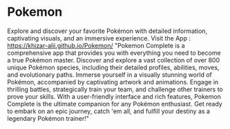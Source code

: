 # Pokemon
Explore and discover your favorite Pokémon with detailed information, captivating visuals, and an immersive experience.
Visit the App : 
https://khizar-alii.github.io/Pokemon/
"Pokemon Complete is a comprehensive app that provides you with everything you need to become a true Pokémon master. Discover and explore a vast collection of over 800 unique Pokémon species, including their detailed profiles, abilities, moves, and evolutionary paths. Immerse yourself in a visually stunning world of Pokémon, accompanied by captivating artwork and animations. Engage in thrilling battles, strategically train your team, and challenge other trainers to prove your skills. With a user-friendly interface and rich features, Pokemon Complete is the ultimate companion for any Pokémon enthusiast. Get ready to embark on an epic journey, catch 'em all, and fulfill your destiny as a legendary Pokémon trainer!"
